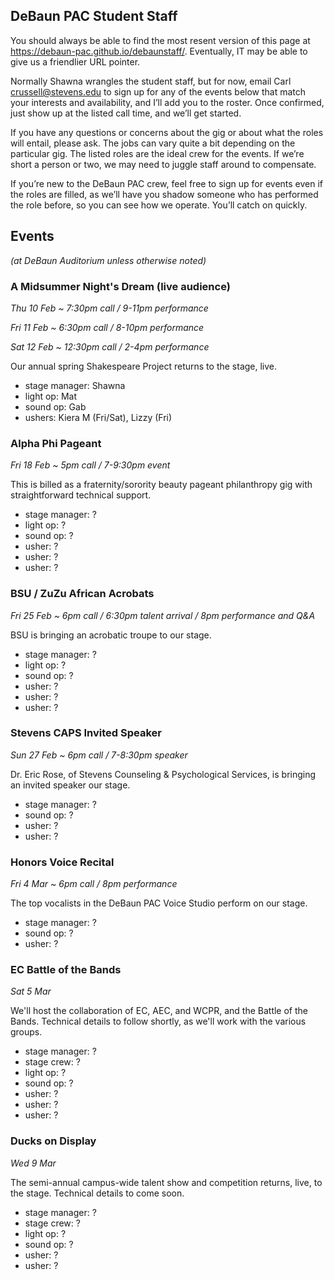 ## DeBaun PAC Student Staff

You should always be able to find the most resent version of this page at <https://debaun-pac.github.io/debaunstaff/>. Eventually, IT may be able to give us a friendlier URL pointer.

Normally Shawna wrangles the student staff, but for now, email Carl <crussell@stevens.edu> to sign up for any of the events below that match your interests and availability, and I’ll add you to the roster. Once confirmed, just show up at the listed call time, and we’ll get started.

If you have any questions or concerns about the gig or about what the roles will entail, please ask. The jobs can vary quite a bit depending on the particular gig. The listed roles are the ideal crew for the events. If we’re short a person or two, we may need to juggle staff around to compensate.

If you’re new to the DeBaun PAC crew, feel free to sign up for events even if the roles are filled, as we’ll have you shadow someone who has performed the role before, so you can see how we operate. You’ll catch on quickly.


## Events
*(at DeBaun Auditorium unless otherwise noted)*


### A Midsummer Night's Dream (live audience)

*Thu 10 Feb ~ 7:30pm call / 9-11pm performance*

*Fri 11 Feb ~ 6:30pm call / 8-10pm performance*

*Sat 12 Feb ~ 12:30pm call / 2-4pm performance*

Our annual spring Shakespeare Project returns to the stage, live. 

- stage manager: Shawna
- light op: Mat
- sound op: Gab
- ushers: Kiera M (Fri/Sat), Lizzy (Fri)


### Alpha Phi Pageant

*Fri 18 Feb ~ 5pm call / 7-9:30pm event*

This is billed as a fraternity/sorority beauty pageant philanthropy gig with straightforward technical support.

- stage manager: ?
- light op: ?
- sound op: ?
- usher: ?
- usher: ?
- usher: ?


### BSU / ZuZu African Acrobats

*Fri 25 Feb ~ 6pm call / 6:30pm talent arrival / 8pm performance and Q&A*

BSU is bringing an acrobatic troupe to our stage.

- stage manager: ?
- light op: ?
- sound op: ?
- usher: ?
- usher: ?
- usher: ?


### Stevens CAPS Invited Speaker

*Sun 27 Feb ~ 6pm call / 7-8:30pm speaker*

Dr. Eric Rose, of Stevens Counseling & Psychological Services, is bringing an invited speaker our stage.

- stage manager: ?
- sound op: ?
- usher: ?
- usher: ?


### Honors Voice Recital

*Fri 4 Mar ~ 6pm call / 8pm performance*

The top vocalists in the DeBaun PAC Voice Studio perform on our stage.

- stage manager: ?
- sound op: ?
- usher: ?


### EC Battle of the Bands

*Sat 5 Mar*

We'll host the collaboration of EC, AEC, and WCPR, and the Battle of the Bands. Technical details to follow shortly, as we'll work with the various groups.

- stage manager: ?
- stage crew: ?
- light op: ?
- sound op: ?
- usher: ?
- usher: ?
- usher: ?


### Ducks on Display

*Wed 9 Mar*

The semi-annual campus-wide talent show and competition returns, live, to the stage. Technical details to come soon.

- stage manager: ?
- stage crew: ?
- light op: ?
- sound op: ?
- usher: ?
- usher: ?





